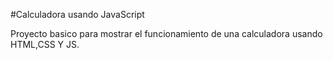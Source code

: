 #Calculadora usando JavaScript

Proyecto basico para mostrar el funcionamiento de una calculadora usando HTML,CSS Y JS.
